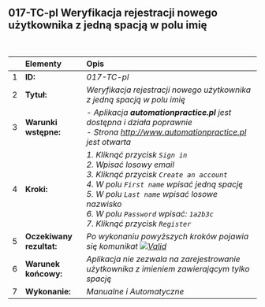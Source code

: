 ## 017-TC-pl Weryfikacja rejestracji nowego użytkownika z jedną spacją w polu imię

<br>

|     | Elementy                 | Opis                                                                    |
| :-- | :----------------------- | :---------------------------------------------------------------------- |
| 1   | **ID:**                  | _017-TC-pl_                                                             |
| 2   | **Tytuł:**               | _Weryfikacja rejestracji nowego użytkownika z jedną spacją w polu imię_ |
| 3   | **Warunki wstępne:**     | _- Aplikacja **automationpractice.pl** jest dostępna i działa poprawnie <br> - Strona http://www.automationpractice.pl jest otwarta_ |
| 4   | **Kroki:**               | _1. Kliknąć przycisk `Sign in` <br> 2. Wpisać losowy email <br> 3. Kliknąć przycisk `Create an account` <br> 4. W polu `First name` wpisać jedną spację <br> 5. W polu `Last name` wpisać losowe nazwisko <br> 6. W polu `Password` wpisać: `1a2b3c` <br> 7. Kliknąć przycisk `Register`_ |
| 5   | **Oczekiwany rezultat:** | _Po wykonaniu powyższych kroków pojawia się komunikat [![Valid](https://img.shields.io/badge/There%20is%201%20error-f3515c)](#)_ |
| 6   | **Warunek końcowy:**     | _Aplikacja nie zezwala na zarejestrowanie użytkownika z imieniem zawierającym tylko spację_ |
| 7   | **Wykonanie:**           | _Manualne i Automatyczne_                                               |
